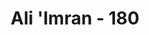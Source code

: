 ---
title: "Ali 'Imran - 180"
no: 180
arabic_no: ١٨٠
ayah: وَلَا يَحْسَبَنَّ الَّذِيْنَ يَبْخَلُوْنَ بِمَآ اٰتٰىهُمُ اللّٰهُ مِنْ فَضْلِهٖ هُوَ خَيْرًا لَّهُمْ ۗ بَلْ هُوَ شَرٌّ لَّهُمْ ۗ سَيُطَوَّقُوْنَ مَا بَخِلُوْا بِهٖ يَوْمَ الْقِيٰمَةِ ۗ وَلِلّٰهِ مِيْرَاثُ السَّمٰوٰتِ وَالْاَرْضِۗ وَاللّٰهُ بِمَا تَعْمَلُوْنَ خَبِيْرٌ ࣖ 
translation: "Dan jangan sekali-kali orang-orang yang kikir dengan apa yang diberikan Allah kepada mereka dari karunia-Nya mengira bahwa (kikir) itu baik bagi mereka, padahal (kikir) itu buruk bagi mereka. Apa (harta) yang mereka kikirkan itu akan dikalungkan (di lehernya) pada hari Kiamat. Milik Allah-lah warisan (apa yang ada) di langit dan di bumi. Allah Mahateliti apa yang kamu kerjakan."
tafsir: "Orang-orang yang telah diberi harta dan limpahan karunia oleh Allah kemudian mereka bakhil, tidak mau mengeluarkan kewajiban mengenai harta tersebut, seperti zakat dan lain-lain, adalah sangat tercela. Janganlah sekali-kali kebakhilan itu dianggap baik dan menguntungkan bagi mereka. Harta benda dan kekayaan akan tetap utuh dan tidak kurang bila dinafkahkan di jalan Allah, bahkan akan bertambah dan diberkahi. Tetapi kebakhilan itu adalah suatu hal yang buruk dan merugikan mereka sendiri, karena harta yang tidak dinafkahkan itu akan dikalungkan di leher mereka kelak di hari kiamat sebagai azab dan siksaan yang amat berat, sebab harta benda yang dikalungkan itu akan berubah menjadi ular yang melilit mereka dengan kuat. Nabi Muhammad saw bersabda:\n\nSiapa yang telah diberi harta oleh Allah, kemudian tidak mengeluarkan zakatnya, akan diperlihatkan hartanya berupa ular sawah yang botak, mempunyai dua bintik hitam di atas kedua matanya, lalu dikalungkan kepadanya di hari Kiamat nanti. Ular itu membuka rahangnya dan berkata, \"Saya ini adalah hartamu, saya ini adalah simpananmu,\" kemudian Nabi membaca ayat ini. (Riwayat al-Bukhari dan al-Nasai dari Abu Hurairah).\n\nSebenarnya segala apa yang ada di langit dan di bumi adalah kepunyaan Allah, diberikannya kepada orang yang dikehendaki-Nya sebagai titipan dan amanat. Sewaktu-waktu dapat dicabut dan dipindahkan ke tangan orang lain menurut kehendak-Nya. Jadi apakah alasan bagi mereka yang bakhil dan tidak mau mengeluarkan harta Allah untuk mencari rida-Nya? Apa saja yang dikerjakan seseorang, semuanya itu diketahui oleh Allah dan dibalas sesuai dengan amal dan niatnya. Nabi Muhammad saw bersabda:\n\n\"Bahwasanya amal itu tergantung dari niat, dan bahwasanya setiap orang akan memperoleh sesuai dengan apa yang diniatkannya.\" (Riwayat al-Bukhari dan Muslim dari 'Umar bin al-Khattab)."
---